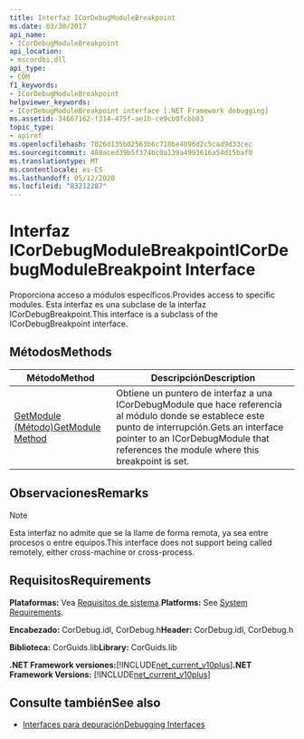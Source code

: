 ```yaml
---
title: Interfaz ICorDebugModuleBreakpoint
ms.date: 03/30/2017
api_name:
- ICorDebugModuleBreakpoint
api_location:
- mscordbi.dll
api_type:
- COM
f1_keywords:
- ICorDebugModuleBreakpoint
helpviewer_keywords:
- ICorDebugModuleBreakpoint interface [.NET Framework debugging]
ms.assetid: 34667162-f314-475f-ae1b-ce9cb0fcbb83
topic_type:
- apiref
ms.openlocfilehash: 7026d135b02563b6c718be4096d2c5cad9d33cec
ms.sourcegitcommit: 488aced39b5f374bc0a139a4993616a54d15baf0
ms.translationtype: MT
ms.contentlocale: es-ES
ms.lasthandoff: 05/12/2020
ms.locfileid: "83212287"
---
```

# <a name="icordebugmodulebreakpoint-interface"></a><span data-ttu-id="57464-102">Interfaz ICorDebugModuleBreakpoint</span><span class="sxs-lookup"><span data-stu-id="57464-102">ICorDebugModuleBreakpoint Interface</span></span>

<span data-ttu-id="57464-103">Proporciona acceso a módulos específicos.</span><span class="sxs-lookup"><span data-stu-id="57464-103">Provides access to specific modules.</span></span> <span data-ttu-id="57464-104">Esta interfaz es una subclase de la interfaz ICorDebugBreakpoint.</span><span class="sxs-lookup"><span data-stu-id="57464-104">This interface is a subclass of the ICorDebugBreakpoint interface.</span></span>  
  
## <a name="methods"></a><span data-ttu-id="57464-105">Métodos</span><span class="sxs-lookup"><span data-stu-id="57464-105">Methods</span></span>  
  
|<span data-ttu-id="57464-106">Método</span><span class="sxs-lookup"><span data-stu-id="57464-106">Method</span></span>|<span data-ttu-id="57464-107">Descripción</span><span class="sxs-lookup"><span data-stu-id="57464-107">Description</span></span>|  
|------------|-----------------|  
|[<span data-ttu-id="57464-108">GetModule (Método)</span><span class="sxs-lookup"><span data-stu-id="57464-108">GetModule Method</span></span>](icordebugmodulebreakpoint-getmodule-method.md)|<span data-ttu-id="57464-109">Obtiene un puntero de interfaz a una ICorDebugModule que hace referencia al módulo donde se establece este punto de interrupción.</span><span class="sxs-lookup"><span data-stu-id="57464-109">Gets an interface pointer to an ICorDebugModule that references the module where this breakpoint is set.</span></span>|  
  
## <a name="remarks"></a><span data-ttu-id="57464-110">Observaciones</span><span class="sxs-lookup"><span data-stu-id="57464-110">Remarks</span></span>  
  
> [!NOTE]
> <span data-ttu-id="57464-111">Esta interfaz no admite que se la llame de forma remota, ya sea entre procesos o entre equipos.</span><span class="sxs-lookup"><span data-stu-id="57464-111">This interface does not support being called remotely, either cross-machine or cross-process.</span></span>  
  
## <a name="requirements"></a><span data-ttu-id="57464-112">Requisitos</span><span class="sxs-lookup"><span data-stu-id="57464-112">Requirements</span></span>  
 <span data-ttu-id="57464-113">**Plataformas:** Vea [Requisitos de sistema](../../get-started/system-requirements.md).</span><span class="sxs-lookup"><span data-stu-id="57464-113">**Platforms:** See [System Requirements](../../get-started/system-requirements.md).</span></span>  
  
 <span data-ttu-id="57464-114">**Encabezado:** CorDebug.idl, CorDebug.h</span><span class="sxs-lookup"><span data-stu-id="57464-114">**Header:** CorDebug.idl, CorDebug.h</span></span>  
  
 <span data-ttu-id="57464-115">**Biblioteca:** CorGuids.lib</span><span class="sxs-lookup"><span data-stu-id="57464-115">**Library:** CorGuids.lib</span></span>  
  
 <span data-ttu-id="57464-116">**.NET Framework versiones:**[!INCLUDE[net_current_v10plus](../../../../includes/net-current-v10plus-md.md)]</span><span class="sxs-lookup"><span data-stu-id="57464-116">**.NET Framework Versions:** [!INCLUDE[net_current_v10plus](../../../../includes/net-current-v10plus-md.md)]</span></span>  
  
## <a name="see-also"></a><span data-ttu-id="57464-117">Consulte también</span><span class="sxs-lookup"><span data-stu-id="57464-117">See also</span></span>

- [<span data-ttu-id="57464-118">Interfaces para depuración</span><span class="sxs-lookup"><span data-stu-id="57464-118">Debugging Interfaces</span></span>](debugging-interfaces.md)
